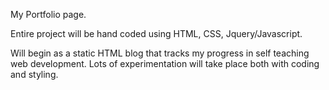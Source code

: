  My Portfolio page. 
 
 Entire project will be hand coded using HTML, CSS, Jquery/Javascript. 
 
 Will begin as a static HTML blog that tracks my progress in self teaching web development. Lots of experimentation will take place both with coding and styling. 
 
 